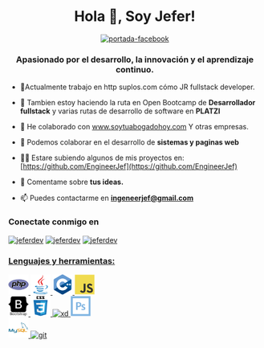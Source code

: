 <h1 align="center">Hola 👋, Soy Jefer!</h1>
<div align="center"> <a href="https://ibb.co/1bKczg9"><img src="https://i.ibb.co/V3D6w1v/portada-facebook.png" alt="portada-facebook" border="0"></a></div>
<h3 align="center">Apasionado por el desarrollo, la innovación y el aprendizaje continuo.</h3>

- 🔭Actualmente trabajo en http
suplos.com cómo JR fullstack developer.

- 🌱 Tambien estoy haciendo la ruta en Open Bootcamp de **Desarrollador fullstack** y varias rutas de desarrollo de software en **PLATZI**

- 👯 He colaborado con www.soytuabogadohoy.com Y otras empresas.

- 🤝 Podemos colaborar en el desarrollo de **sistemas y paginas web**

- 👨‍💻 Estare subiendo algunos de mis proyectos en: [https://github.com/EngineerJef](https://github.com/EngineerJef)

- 💬 Comentame sobre **tus ideas.**

- 📫 Puedes contactarme en **ingeneerjef@gmail.com**

<h3 align="left">Conectate conmigo en</h3>
<p align="left">
<a href="https://twitter.com/jeferdev" target="blank"><img align="center" src="https://raw.githubusercontent.com/rahuldkjain/github-profile-readme-generator/master/src/images/icons/Social/twitter.svg" alt="jeferdev" height="30" width="40" /></a> <a href="https://linkedin.com/in/jeferdev" target="blank"><img align="center" src="https://raw.githubusercontent.com/rahuldkjain/github-profile-readme-generator/master/src/images/icons/Social/linked-in-alt.svg" alt="jeferdev" height="30" width="40" /></a> <a href="https://instagram.com/jeferdev" target="blank"><img align="center" src="https://raw.githubusercontent.com/rahuldkjain/github-profile-readme-generator/master/src/images/icons/Social/instagram.svg" alt="jeferdev" height="30" width="40" /></a-->
</p>

<h3 align="left">Lenguajes y herramientas:</h3>
<p align="left">
<a href="https://www.php.net" target="_blank" rel="noreferrer"> <img src="https://raw.githubusercontent.com/devicons/devicon/master/icons/php/php-original.svg" alt="php" width="40" height="40"/> </a> <a href="https://www.java.com" target="_blank" rel="noreferrer"> <img src="https://raw.githubusercontent.com/devicons/devicon/master/icons/java/java-original.svg" alt="java" width="40" height="40"/> </a> <a href="https://www.w3schools.com/cpp/" target="_blank" rel="noreferrer"> <img src="https://raw.githubusercontent.com/devicons/devicon/master/icons/cplusplus/cplusplus-original.svg" alt="cplusplus" width="40" height="40"/> </a> <a href="https://developer.mozilla.org/en-US/docs/Web/JavaScript" target="_blank" rel="noreferrer"> <img src="https://raw.githubusercontent.com/devicons/devicon/master/icons/javascript/javascript-original.svg" alt="javascript" width="40" height="40"/> </a> 
<br>
<a href="https://getbootstrap.com" target="_blank" rel="noreferrer"> <img src="https://raw.githubusercontent.com/devicons/devicon/master/icons/bootstrap/bootstrap-plain-wordmark.svg" alt="bootstrap" width="40" height="40"/> </a> <a href="https://www.w3schools.com/css/" target="_blank" rel="noreferrer"> <img src="https://raw.githubusercontent.com/devicons/devicon/master/icons/css3/css3-original-wordmark.svg" alt="css3" width="40" height="40"/> </a> <a href="https://www.adobe.com/products/xd.html" target="_blank" rel="noreferrer"> <img src="https://cdn.worldvectorlogo.com/logos/adobe-xd.svg" alt="xd" width="40" height="40"/> </a> <a href="https://www.photoshop.com/en" target="_blank" rel="noreferrer"> <img src="https://raw.githubusercontent.com/devicons/devicon/master/icons/photoshop/photoshop-line.svg" alt="photoshop" width="40" height="40"/> </a>
<br>
<a href="https://www.mysql.com/" target="_blank" rel="noreferrer"> <img src="https://raw.githubusercontent.com/devicons/devicon/master/icons/mysql/mysql-original-wordmark.svg" alt="mysql" width="40" height="40"/> </a> <a href="https://git-scm.com/" target="_blank" rel="noreferrer"> <img src="https://www.vectorlogo.zone/logos/git-scm/git-scm-icon.svg" alt="git" width="40" height="40"/> </a> 
<!--p align="left"> <a href="https://angular.io" target="_blank" rel="noreferrer"> <img src="https://angular.io/assets/images/logos/angular/angular.svg" alt="angular" width="40" height="40"/> </a--> 
<br>
</p>

<!--h3 align="left">Invitame a un cafe:</h3>
<p><a href="https://www.buymeacoffee.com/Ahorro Bancolombia: 03007076311"> <img align="left" src="https://cdn.buymeacoffee.com/buttons/v2/default-yellow.png" height="50" width="210" alt="Ahorro Bancolombia: 03007076311" /></a><a href="https://ko-fi.com/Daviplata: 3007076311"> <img align="left" src="https://cdn.ko-fi.com/cdn/kofi3.png?v=3" height="50" width="210" alt="Daviplata: 3007076311" /></a></p><br><br-->
